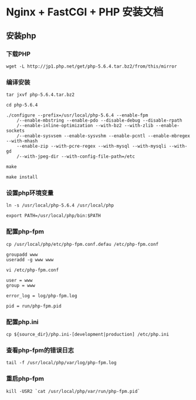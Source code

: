 # Nginx + FastCGI + PHP 安装文档

## 安装php

### 下载PHP

```
wget -L http://jp1.php.net/get/php-5.6.4.tar.bz2/from/this/mirror
```

### 编译安装

```
tar jxvf php-5.6.4.tar.bz2 

cd php-5.6.4 

./configure --prefix=/usr/local/php-5.6.4 --enable-fpm 
    /--enable-mbstring --enable-pdo --disable-debug --disable-rpath     
    /--enable-inline-optimization --with-bz2 --with-zlib --enable-sockets 
    /--enable-sysvsem --enable-sysvshm --enable-pcntl --enable-mbregex --with-mhash 
    --enable-zip --with-pcre-regex --with-mysql --with-mysqli --with-gd 
    /--with-jpeg-dir --with-config-file-path=/etc

make 

make install
```

### 设置php环境变量

```
ln -s /usr/local/php-5.6.4 /usr/local/php

export PATH=/usr/local/php/bin:$PATH
```

### 配置php-fpm
```
cp /usr/local/php/etc/php-fpm.conf.defau /etc/php-fpm.conf

groupadd www
useradd -g www www
```

```
vi /etc/php-fpm.conf

user = www
group = www

error_log = log/php-fpm.log

pid = run/php-fpm.pid

```

### 配置php.ini
```
cp ${source_dir}/php.ini-[development|production] /etc/php.ini
```

### 查看php-fpm的错误日志
```
tail -f /usr/local/php/var/log/php-fpm.log
```

### 重启php-fpm
```
kill -USR2 `cat /usr/local/php/var/run/php-fpm.pid`
```
